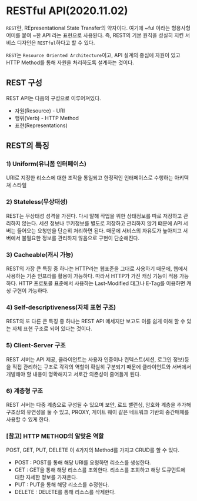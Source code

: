 # RESTful API(2020.11.02)

`REST`란, REpresentational State Transfer의 약자이다. 여기에 ~ful 이라는 형용사형 어미를 붙여 ~한 API 라는 표현으로 사용된다. 즉, REST의 기본 원칙을 성실히 지킨 서비스 디자인은 `RESTful`하다고 할 수 있다. 

`REST`는 `Resource Oriented Architecture`이고, API 설계의 중심에 자원이 있고 HTTP Method를 통해 자원을 처리하도록 설계하는 것이다. 

## REST 구성
REST API는 다음의 구성으로 이루어져있다.

- 자원(Resource) - URI
- 행위(Verb) - HTTP Method
- 표현(Representations)

## REST의 특징
### 1) Uniform(유니폼 인터페이스)
URI로 지정한 리소스에 대한 조작을 통일되고 한정적인 인터페이스로 수행하는 아키텍쳐 스타일

### 2) Stateless(무상태성)
REST는 무상태성 성격을 가진다. 다시 말해 작업을 위한 상태정보를 따로 저장하고 관리하지 않는다. 세션 정보나 쿠키정보를 별도로 저장하고 관리하지 않기 떄문에 API 서버는 들어오는 요청만을 단순히 처리하면 된다. 때문에 서비스의 자유도가 높아지고 서버에서 불필요한 정보를 관리하지 않음으로 구현이 단순해진다.

### 3) Cacheable(캐시 가능)
REST의 가장 큰 특징 중 하나는 HTTP라는 웹표준을 그대로 사용하기 때문에, 웹에서 사용하는 기존 인프라를 활용이 가능하다. 따라서 HTTP가 가진 캐싱 기능이 적용 가능하다. HTTP 프로토콜 표준에서 사용하는 Last-Modified 태그나 E-Tag를 이용하면 캐싱 구현이 가능하다. 

### 4) Self-descriptiveness(자체 표현 구조)
REST의 또 다른 큰 특징 중 하나는 REST API 메세지만 보고도 이를 쉽게 이해 할 수 있는 자체 표현 구조로 되어 있다는 것이다. 

### 5) Client-Server 구조
REST 서버는 API 제공, 클라이언트는 사용자 인증이나 컨텍스트(세션, 로그인 정보)등을 직접 관리하는 구조로 각각의 역할이 확실히 구분되기 때문에 클라이언트와 서버에서 개발해야 할 내용이 명확해지고 서로간 의존성이 줄어들게 된다. 

### 6) 계층형 구조
REST 서버는 다중 계층으로 구성될 수 있으며 보안, 로드 밸런싱, 암호화 계층을 추가해 구조상의 유연성을 둘 수 있고, PROXY, 게이트 웨이 같은 네트워크 기반의 중간매체를 사용할 수 있게 한다. 

### [참고] HTTP METHOD의 알맞은 역할
POST, GET, PUT, DELETE 이 4가지의 Method를 가지고 CRUD를 할 수 있다. 

- POST : POST를 통해 해당 URI를 요청하면 리소스를 생성한다. 
- GET : GET을 통해 해당 리소스를 조회한다. 리소스를 조회하고 해당 도큐먼트에 대한 자세한 정보를 가져온다.
- PUT : PUT을 통해 해당 리소스를 수정한다.
- DELETE : DELETE를 통해 리소스를 삭제한다. 












































